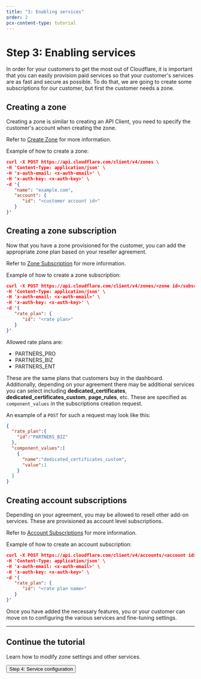 ```yaml
---
title: "3: Enabling services"
order: 2
pcx-content-type: tutorial
---
```


# Step 3: Enabling services

In order for your customers to get the most out of Cloudflare, it is important that you can easily provision paid services so that your customer's services are as fast and secure as possible. To do that, we are going to create some subscriptions for our customer, but first the customer needs a zone.

## Creating a zone

Creating a zone is similar to creating an API Client, you need to specify the customer's account when creating the zone.

Refer to [Create Zone](https://api.cloudflare.com/#zone-create-zone) for more information.

Example of how to create a zone:

```json
curl -X POST https://api.cloudflare.com/client/v4/zones \
-H 'Content-Type: application/json' \
-H 'x-auth-email: <x-auth-email>' \
-H 'x-auth-key: <x-auth-key>' \
-d '{
   "name": "example.com", 
   "account": { 
      "id": "<customer account id>" 
   } 
}'
```

## Creating a zone subscription

Now that you have a zone provisioned for the customer, you can add the appropriate zone plan based on your reseller agreement.

Refer to [Zone Subscription](https://api.cloudflare.com/#zone-subscription-properties) for more information.

Example of how to create a zone subscription:

```json
curl -X POST https://api.cloudflare.com/client/v4/zones/<zone id>/subscription \
-H 'Content-Type: application/json' \
-H 'x-auth-email: <x-auth-email>' \
-H 'x-auth-key: <x-auth-key>' \
-d '{
   "rate_plan": {
      "id": "<rate plan>"
   }
}'
```

Allowed rate plans are:

* PARTNERS_PRO
* PARTNERS_BIZ
* PARTNERS_ENT

These are the same plans that customers buy in the dashboard. Additionally, depending on your agreement there may be additional services you can select including **dedicated_certificates**, **dedicated_certificates_custom**, **page_rules**, etc. These are specified as `component_values` in the subscriptions creation request.

An example of a `POST` for such a request may look like this:

```json
{
  "rate_plan":{
    "id":"PARTNERS_BIZ"
  },
  "component_values":[
    {
      "name":"dedicated_certificates_custom",
      "value":1
    }
  ]
}
```

## Creating account subscriptions

Depending on your agreement, you may be allowed to resell other add-on services. These are provisioned as account level subscriptions.

Refer to [Account Subscriptions](https://api.cloudflare.com/#account-subscriptions-properties) for more information.

Example of how to create an account subscription:

```json
curl -X POST https://api.cloudflare.com/client/v4/accounts/<account id>/subscriptions \
-H 'Content-Type: application/json' \
-H 'x-auth-email: <x-auth-email>' \
-H 'x-auth-key: <x-auth-key>' \
-d '{ 
   "rate_plan": {
      "id": "<rate plan name>"
   } 
}'
```

Once you have added the necessary features, you or your customer can move on to configuring the various services and fine-tuning settings.

--------------------------------

## Continue the tutorial

Learn how to modify zone settings and other services.

<p><Button type="primary" href="/tutorial/service-configuration">Step 4: Service configuration</Button></p>
